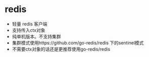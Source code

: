 # redis

- 轻量 redis 客户端
- 支持传入ctx对象
- 纯单机版本。不支持集群
- 集群模式使用https://github.com/go-redis/redis 下的sentinel模式
- 不需要ctx对象的话还是更推荐使用go-redis/redis
